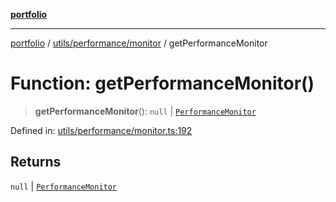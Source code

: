 [**portfolio**](../../../../README.md)

***

[portfolio](../../../../modules.md) / [utils/performance/monitor](../README.md) / getPerformanceMonitor

# Function: getPerformanceMonitor()

> **getPerformanceMonitor**(): `null` \| [`PerformanceMonitor`](../classes/PerformanceMonitor.md)

Defined in: [utils/performance/monitor.ts:192](https://github.com/tnorlund/Portfolio/blob/8cbcd918a6b366a61e0799e430c82afa28380676/portfolio/utils/performance/monitor.ts#L192)

## Returns

`null` \| [`PerformanceMonitor`](../classes/PerformanceMonitor.md)
